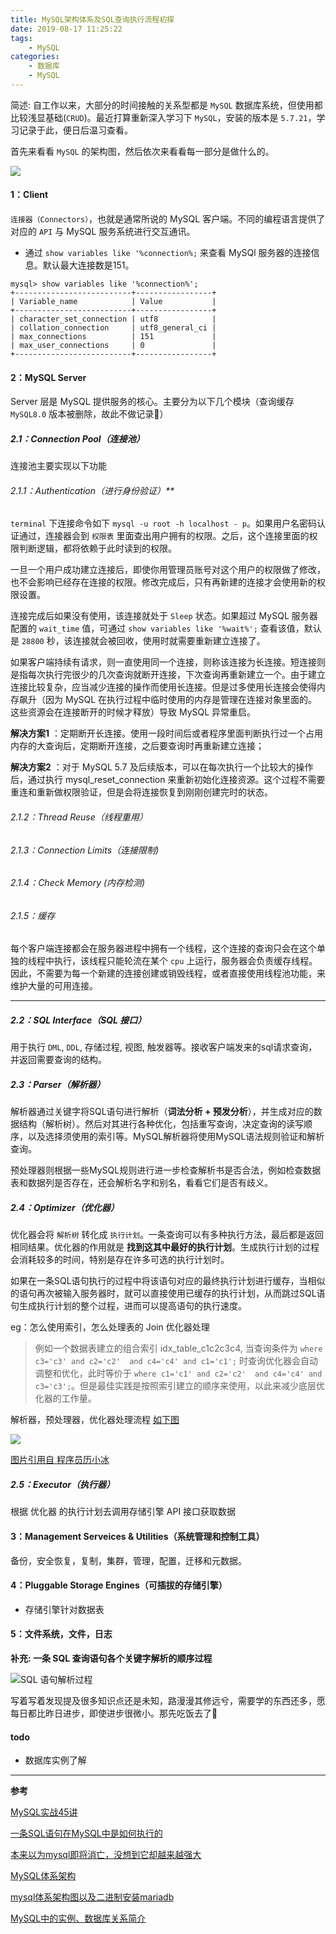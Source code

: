 ```yaml
---
title: MySQL架构体系及SQL查询执行流程初探
date: 2019-08-17 11:25:22
tags:
    - MySQL
categories:
    - 数据库
    - MySQL
---
```


简述: 自工作以来，大部分的时间接触的关系型都是 `MySQL` 数据库系统，但使用都比较浅显基础(`CRUD`)。最近打算重新深入学习下 `MySQL`，安装的版本是 `5.7.21`，学习记录于此，便日后温习查看。

首先来看看 `MySQL` 的架构图，然后依次来看看每一部分是做什么的。

<!--more-->

![](/images/blog/201908/3-MySQL体系架构图.jpg)

#### 1：Client

`连接器（Connectors）`，也就是通常所说的 MySQL 客户端。不同的编程语言提供了对应的 `API` 与 MySQL 服务系统进行交互通讯。


- 通过 `show variables like '%connection%;` 来查看 MySQl 服务器的连接信息。默认最大连接数是151。

```
mysql> show variables like '%connection%';
+--------------------------+-----------------+
| Variable_name            | Value           |
+--------------------------+-----------------+
| character_set_connection | utf8            |
| collation_connection     | utf8_general_ci |
| max_connections          | 151             |
| max_user_connections     | 0               |
+--------------------------+-----------------+
```

#### 2：MySQL Server

Server 层是 MySQL 提供服务的核心。主要分为以下几个模块（查询缓存 `MySQL8.0` 版本被删除，故此不做记录📝）

##### 2.1：Connection Pool（连接池）

连接池主要实现以下功能

###### 2.1.1：Authentication（进行身份验证）**

`terminal` 下连接命令如下 `mysql -u root -h localhost - p`。如果用户名密码认证通过，连接器会到 `权限表` 里面查出用户拥有的权限。之后，这个连接里面的权限判断逻辑，都将依赖于此时读到的权限。

一旦一个用户成功建立连接后，即使你用管理员账号对这个用户的权限做了修改，也不会影响已经存在连接的权限。修改完成后，只有再新建的连接才会使用新的权限设置。

连接完成后如果没有使用，该连接就处于 `Sleep` 状态。如果超过 MySQL 服务器配置的 `wait_time` 值，可通过 `show variables like '%wait%';` 查看该值，默认是 `28800` 秒，该连接就会被回收，使用时就需要重新建立连接了。

如果客户端持续有请求，则一直使用同一个连接，则称该连接为长连接。短连接则是指每次执行完很少的几次查询就断开连接，下次查询再重新建立一个。由于建立连接比较复杂，应当减少连接的操作而使用长连接。但是过多使用长连接会使得内存飙升（因为 MySQL 在执行过程中临时使用的内存是管理在连接对象里面的。这些资源会在连接断开的时候才释放）导致 MySQL 异常重启。

**解决方案1** ：定期断开长连接。使用一段时间后或者程序里面判断执行过一个占用内存的大查询后，定期断开连接，之后要查询时再重新建立连接；

**解决方案2** ：对于 MySQL 5.7 及后续版本，可以在每次执行一个比较大的操作后，通过执行 mysql_reset_connection 来重新初始化连接资源。这个过程不需要重连和重新做权限验证，但是会将连接恢复到刚刚创建完时的状态。

###### 2.1.2：Thread Reuse（线程重用）

###### 2.1.3：Connection Limits（连接限制)

###### 2.1.4：Check Memory (内存检测)

###### 2.1.5：缓存

每个客户端连接都会在服务器进程中拥有一个线程，这个连接的查询只会在这个单独的线程中执行，该线程只能轮流在某个 `cpu` 上运行，服务器会负责缓存线程。因此，不需要为每一个新建的连接创建或销毁线程，或者直接使用线程池功能，来维护大量的可用连接。

---

##### 2.2：SQL Interface（SQL 接口）

用于执行 `DML`, `DDL`, 存储过程, 视图, 触发器等。接收客户端发来的sql请求查询，并返回需要查询的结构。

##### 2.3：Parser（解析器）

解析器通过关键字将SQL语句进行解析（**词法分析 + 预发分析**），并生成对应的数据结构（解析树）。然后对其进行各种优化，包括重写查询，决定查询的读写顺序，以及选择须使用的索引等。MySQL解析器将使用MySQL语法规则验证和解析查询。

预处理器则根据一些MySQL规则进行进一步检查解析书是否合法，例如检查数据表和数据列是否存在，还会解析名字和别名，看看它们是否有歧义。

##### 2.4：Optimizer（优化器）

优化器会将 `解析树` 转化成 `执行计划`。一条查询可以有多种执行方法，最后都是返回相同结果。优化器的作用就是 **找到这其中最好的执行计划**。生成执行计划的过程会消耗较多的时间，特别是存在许多可选的执行计划时。

如果在一条SQL语句执行的过程中将该语句对应的最终执行计划进行缓存，当相似的语句再次被输入服务器时，就可以直接使用已缓存的执行计划，从而跳过SQL语句生成执行计划的整个过程，进而可以提高语句的执行速度。

eg：怎么使用索引，怎么处理表的 Join 优化器处理

> 例如一个数据表建立的组合索引 idx_table_c1c2c3c4, 当查询条件为 `where c3='c3' and c2='c2'  and c4='c4' and c1='c1';` 时查询优化器会自动调整和优化，此时等价于 `where c1='c1' and c2='c2'  and c4='c4' and c3='c3';`。但是最佳实践是按照索引建立的顺序来使用，以此来减少底层优化器的工作量。

解析器，预处理器，优化器处理流程 [如下图](https://zhuanlan.zhihu.com/p/61546435)

![](/images/blog/201908/4-MySQL解析器和优化器.jpg)

[图片引用自 程序员历小冰](https://zhuanlan.zhihu.com/p/61546435)

##### 2.5：Executor（执行器）

根据 优化器 的执行计划去调用存储引擎 API 接口获取数据


#### 3：Management Serveices & Utilities（系统管理和控制工具）

备份，安全恢复，复制，集群，管理，配置，迁移和元数据。


#### 4：Pluggable Storage Engines（可插拔的存储引擎）

- 存储引擎针对数据表

#### 5：文件系统，文件，日志


**补充: 一条 SQL 查询语句各个关键字解析的顺序过程**

![SQL 语句解析过程](/images/blog/201908/5-SQL解析流程.jpg)


写着写着发现提及很多知识点还是未知，路漫漫其修远兮，需要学的东西还多，愿每日都比昨日进步，即使进步很微小。那先吃饭去了🍚

#### todo

- 数据库实例了解


---

**参考**

[MySQL实战45讲](https://time.geekbang.org/column/article/68319)

[一条SQL语句在MySQL中是如何执行的](https://zhuanlan.zhihu.com/p/61757521)

[本来以为mysql即将消亡，没想到它却越来越强大](https://www.jianshu.com/p/bb6bdedbf9ce)

[MySQL体系架构](https://www.jianshu.com/p/7d1552883289)

[mysql体系架构图以及二进制安装mariadb](https://www.jianshu.com/p/1a3a932ccf88)

[MySQL中的实例、数据库关系简介](https://blog.csdn.net/u010342038/article/details/52798320)
